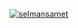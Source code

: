 [![](https://user-images.githubusercontent.com/9467273/87218695-ab356700-c35d-11ea-92d2-3464a35e93d3.jpg "selmansamet")](https://github.com/selmansamet)
